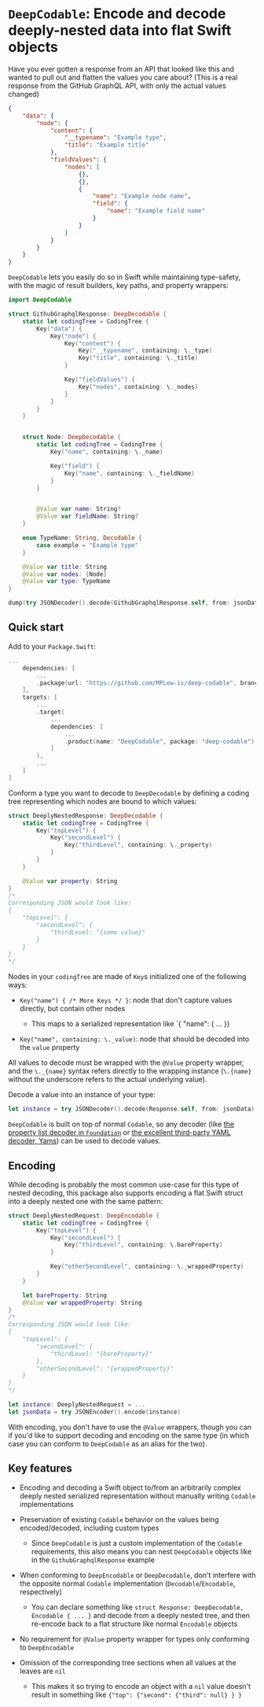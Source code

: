# `DeepCodable`: Encode and decode deeply-nested data into flat Swift objects #

Have you ever gotten a response from an API that looked like this and wanted to pull out and flatten the values you care about?
(This is a real response from the GitHub GraphQL API, with only the actual values changed)

```json
{
	"data": {
		"node": {
			"content": {
				"__typename": "Example type",
				"title": "Example title"
			},
			"fieldValues": {
				"nodes": [
					{},
					{},
					{
						"name": "Example node name",
						"field": {
							"name": "Example field name"
						}
					}
				]
			}
		}
	}
}
```

`DeepCodable` lets you easily do so in Swift while maintaining type-safety, with the magic of result builders, key paths, and property wrappers:

```swift
import DeepCodable

struct GithubGraphqlResponse: DeepDecodable {
	static let codingTree = CodingTree {
		Key("data") {
			Key("node") {
				Key("content") {
					Key("__typename", containing: \._type)
					Key("title", containing: \._title)
				}

				Key("fieldValues") {
					Key("nodes", containing: \._nodes)
				}
			}
		}
	}


	struct Node: DeepDecodable {
		static let codingTree = CodingTree {
			Key("name", containing: \._name)

			Key("field") {
				Key("name", containing: \._fieldName)
			}
		}


		@Value var name: String?
		@Value var fieldName: String?
	}

	enum TypeName: String, Decodable {
		case example = "Example type"
	}

	@Value var title: String
	@Value var nodes: [Node]
	@Value var type: TypeName
}

dump(try JSONDecoder().decode(GithubGraphqlResponse.self, from: jsonData))
```


## Quick start ##

Add to your `Package.Swift`:
```swift
...
	dependencies: [
		...
		.package(url: "https://github.com/MPLew-is/deep-codable", branch: "main"),
	],
	targets: [
		...
		.target(
			...
			dependencies: [
				...
				.product(name: "DeepCodable", package: "deep-codable"),
			]
		),
		...
	]
]
```

Conform a type you want to decode to `DeepDecodable` by defining a coding tree representing which nodes are bound to which values:
```swift
struct DeeplyNestedResponse: DeepDecodable {
	static let codingTree = CodingTree {
		Key("topLevel") {
			Key("secondLevel") {
				Key("thirdLevel", containing: \._property)
			}
		}
	}

	@Value var property: String
}
/*
Corresponding JSON would look like:
{
	"topLevel": {
		"secondLevel": {
			"thirdLevel: "{some value}"
		}
	}
}
*/
```

Nodes in your `codingTree` are made of `Key`s initialized one of the following ways:

- `Key("name") { /* More Keys */ }`: node that don't capture values directly, but contain other nodes
	- This maps to a serialized representation like `{ "name": { ... }}

- `Key("name", containing: \._value)`: node that should be decoded into the `value` property

All values to decode must be wrapped with the `@Value` property wrapper, and the `\._{name}` syntax refers directly to the wrapping instance (`\.{name}` without the underscore refers to the actual underlying value).


Decode a value into an instance of your type:
```swift
let instance = try JSONDecoder().decode(Response.self, from: jsonData)
```

`DeepCodable` is built on top of normal `Codable`, so any decoder (like [the property list decoder in `Foundation`](https://developer.apple.com/documentation/foundation/propertylistdecoder) or [the excellent third-party YAML decoder, Yams](https://github.com/jpsim/Yams)) can be used to decode values.


## Encoding ##

While decoding is probably the most common use-case for this type of nested decoding, this package also supports encoding a flat Swift struct into a deeply nested one with the same pattern:
```swift
struct DeeplyNestedRequest: DeepEncodable {
	static let codingTree = CodingTree {
		Key("topLevel") {
			Key("secondLevel") {
				Key("thirdLevel", containing: \.bareProperty)
			}

			Key("otherSecondLevel", containing: \._wrappedProperty)
		}
	}

	let bareProperty: String
	@Value var wrappedProperty: String
}
/*
Corresponding JSON would look like:
{
	"topLevel": {
		"secondLevel": {
			"thirdLevel: "{bareProperty}"
		},
		"otherSecondLevel": "{wrappedProperty}"
	}
}
*/

let instance: DeeplyNestedRequest = ...
let jsonData = try JSONEncoder().encode(instance)
```

With encoding, you don't have to use the `@Value` wrappers, though you can if you'd like to support decoding and encoding on the same type (in which case you can conform to `DeepCodable` as an alias for the two).


## Key features ##

- Encoding and decoding a Swift object to/from an arbitrarily complex deeply nested serialized representation without manually writing `Codable` implementations

- Preservation of existing `Codable` behavior on the values being encoded/decoded, including custom types
	- Since `DeepCodable` is just a custom implementation of the `Codable` requirements, this also means you can nest `DeepCodable` objects like in the `GithubGraphqlResponse` example

- When conforming to `DeepEncodable` or `DeepDecodable`, don't interfere with the opposite normal `Codable` implementation (`Decodable`/`Encodable`, respectively)
	- You can declare something like `struct Response: DeepDecodable, Encodable { ... }` and decode from a deeply nested tree, and then re-encode back to a flat structure like normal `Encodable` objects

- No requirement for `@Value` property wrapper for types only conforming to `DeepEncodable`

- Omission of the corresponding tree sections when all values at the leaves are `nil`
	- This makes it so trying to encode an object with a `nil` value doesn't result in something like `{"top": {"second": {"third": null} } }`

